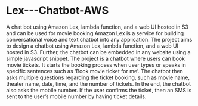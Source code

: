 # Lex---Chatbot-AWS
A chat bot using Amazon Lex, lambda function, and a web UI hosted in S3 and can be used for movie booking
Amazon Lex is a service for building conversational voice and text chatbot into any application. The project aims to design a chatbot using Amazon Lex, lambda function, and a web UI hosted in S3. Further, the chatbot can be embedded in any website using a simple javascript snippet.
The project is a chatbot where users can book movie tickets. It starts the booking process when user types or speaks in specific sentences such as ‘Book movie ticket for me’. The chatbot then asks multiple questions regarding the ticket booking, such as movie name, theater name, date, time, and the number of tickets. In the end, the chatbot also asks the mobile number. If the user confirms the ticket, then an SMS is sent to the user’s mobile number by having ticket details.

